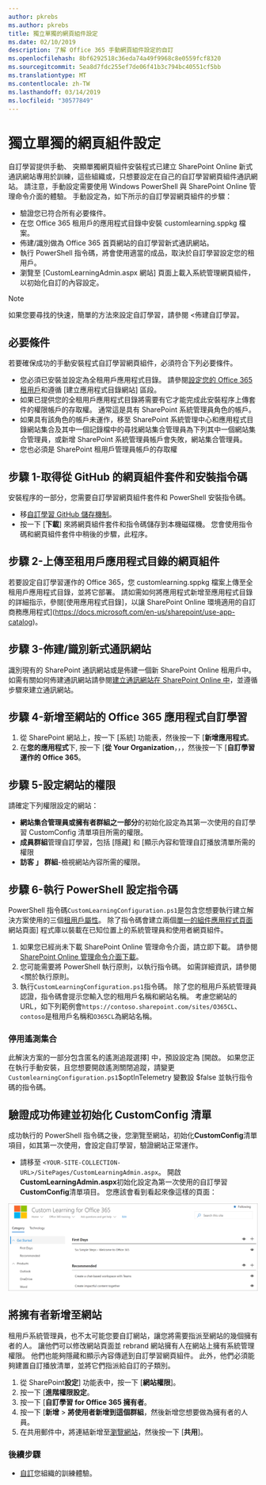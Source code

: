 ```yaml
---
author: pkrebs
ms.author: pkrebs
title: 獨立單獨的網頁組件設定
ms.date: 02/10/2019
description: 了解 Office 365 手動網頁組件設定的自訂
ms.openlocfilehash: 8bf6292518c36eda74a49f9968c8e0559fcf8320
ms.sourcegitcommit: 5ea8d7fdc255ef7de06f41b3c794bc40551cf5bb
ms.translationtype: MT
ms.contentlocale: zh-TW
ms.lasthandoff: 03/14/2019
ms.locfileid: "30577849"
---
```

# <a name="stand-alone-web-part-setup"></a>獨立單獨的網頁組件設定

自訂學習提供手動、 突顯單獨網頁組件安裝程式已建立 SharePoint Online 新式通訊網站專用於訓練，這些組織或，只想要設定在自己的自訂學習網頁組件通訊網站。 請注意，手動設定需要使用 Windows PowerShell 與 SharePoint Online 管理命令介面的體驗。 手動設定為，如下所示的自訂學習網頁組件的步驟：

- 驗證您已符合所有必要條件。
- 在您 Office 365 租用戶的應用程式目錄中安裝 customlearning.sppkg 檔案。
- 佈建/識別做為 Office 365 首頁網站的自訂學習新式通訊網站。
- 執行 PowerShell 指令碼，將會使用適當的成品，取決於自訂學習設定您的租用戶。
- 瀏覽至 [CustomLearningAdmin.aspx 網站] 頁面上載入系統管理網頁組件，以初始化自訂的內容設定。

> [!NOTE]
> 如果您要尋找的快速，簡單的方法來設定自訂學習，請參閱 <<c0>佈建自訂學習。

## <a name="prerequisites"></a>必要條件
若要確保成功的手動安裝程式自訂學習網頁組件，必須符合下列必要條件。 

- 您必須已安裝並設定為全租用戶應用程式目錄。 請參閱[設定您的 Office 365 租用戶](https://docs.microsoft.com/en-us/sharepoint/dev/spfx/set-up-your-developer-tenant#create-app-catalog-site)和遵循 [建立應用程式目錄網站] 區段。 
- 如果已提供您的全租用戶應用程式目錄將需要有它才能完成此安裝程序上傳套件的權限帳戶的存取權。 通常這是具有 SharePoint 系統管理員角色的帳戶。 
- 如果具有該角色的帳戶未運作，移至 SharePoint 系統管理中心和應用程式目錄網站集合及其中一個記錄檔中的尋找網站集合管理員為下列其中一個網站集合管理員，或新增 SharePoint 系統管理員帳戶會失敗，網站集合管理員。 
- 您也必須是 SharePoint 租用戶管理員帳戶的存取權

## <a name="step-1---get-the-web-part-package-and-setup-script-from-github"></a>步驟 1-取得從 GitHub 的網頁組件套件和安裝指令碼
安裝程序的一部分，您需要自訂學習網頁組件套件和 PowerShell 安裝指令碼。

- 移[自訂學習 GitHub 儲存機制](https://github.com/pnp/custom-learning-office-365)。
- 按一下 [**下載**] 來將網頁組件套件和指令碼儲存到本機磁碟機。 您會使用指令碼和網頁組件套件中稍後的步驟，此程序。

## <a name="step-2---upload-the-web-part-to-the-tenant-app-catalog"></a>步驟 2-上傳至租用戶應用程式目錄的網頁組件
若要設定自訂學習運作的 Office 365，您 customlearning.sppkg 檔案上傳至全租用戶應用程式目錄，並將它部署。 請如需如何將應用程式新增至應用程式目錄的詳細指示，參閱[使用應用程式目錄]，以讓 SharePoint Online 環境適用的自訂商務應用程式](https://docs.microsoft.com/en-us/sharepoint/use-app-catalog)。

## <a name="step-3---provisionidentify-a-modern-communication-site"></a>步驟 3-佈建/識別新式通訊網站
識別現有的 SharePoint 通訊網站或是佈建一個新 SharePoint Online 租用戶中。 如需有關如何佈建通訊網站請參閱[建立通訊網站在 SharePoint Online 中](https://support.office.com/en-us/article/create-a-communication-site-in-sharepoint-online-7fb44b20-a72f-4d2c-9173-fc8f59ba50eb)，並遵循步驟來建立通訊網站。

## <a name="step-4---add-the-custom-learning-for-office-365-app-to-the-site"></a>步驟 4-新增至網站的 Office 365 應用程式自訂學習

1. 從 SharePoint 網站上，按一下 [系統] 功能表，然後按一下 [**新增應用程式**。 
2. 在**您的應用程式**下, 按一下 [**從 Your Organization**，，，然後按一下 [**自訂學習運作的 Office 365**。 

## <a name="step-5---set-permissions-for-the-site"></a>步驟 5-設定網站的權限
請確定下列權限設定的網站：
- **網站集合管理員或擁有者群組之一部分**的初始化設定為其第一次使用的自訂學習 CustomConfig 清單項目所需的權限。 
- **成員群組**管理自訂學習，包括 [隱藏] 和 [顯示內容和管理自訂播放清單所需的權限
- **訪客 」 群組**-檢視網站內容所需的權限。 

## <a name="step-6--execute-powershell-configuration-script"></a>步驟 6-執行 PowerShell 設定指令碼
PowerShell 指令碼`CustomLearningConfiguration.ps1`是包含您想要執行建立解決方案使用的三個[租用戶屬性](https://docs.microsoft.com/en-us/sharepoint/dev/spfx/tenant-properties)。 除了指令碼會建立兩個[單一的組件應用程式頁面](https://docs.microsoft.com/en-us/sharepoint/dev/spfx/web-parts/single-part-app-pages)網站頁面] 程式庫以裝載在已知位置上的系統管理員和使用者網頁組件。

1. 如果您已經尚未下載 SharePoint Online 管理命令介面，請立即下載。 請參閱[SharePoint Online 管理命令介面下載](https://go.microsoft.com/fwlink/p/?LinkId=255251)。
2. 您可能需要將 PowerShell 執行原則，以執行指令碼。 如需詳細資訊，請參閱 <<c0>關於執行原則。
3. 執行`CustomLearningConfiguration.ps1`指令碼。 除了您的租用戶系統管理員認證，指令碼會提示您輸入您的租用戶名稱和網站名稱。 考慮您網站的 URL，如下列範例會`https://contoso.sharepoint.com/sites/O365CL`、`contoso`是租用戶名稱和`O365CL`為網站名稱。 

### <a name="disabling-telemetry-collection"></a>停用遙測集合
此解決方案的一部分包含匿名的遙測追蹤選擇] 中，預設設定為 [開啟。 如果您正在執行手動安裝，且您想要開啟遙測關閉追蹤，請變更`CustomlearningConfiguration.ps1`$optInTelemetry 變數設 $false 並執行指令碼的指令碼。

## <a name="validate-provisioning-success-and-initialize-the-customconfig-list"></a>驗證成功佈建並初始化 CustomConfig 清單

成功執行的 PowerShell 指令碼之後，您瀏覽至網站，初始化**CustomConfig**清單項目，如其第一次使用，會設定自訂學習，驗證網站正常運作。

- 請移至 `<YOUR-SITE-COLLECTION-URL>/SitePages/CustomLearningAdmin.aspx`。 開啟**CustomLearningAdmin.aspx**初始化設定為第一次使用的自訂學習**CustomConfig**清單項目。 您應該會看到看起來像這樣的頁面：

![cg adminapppage.png](media/cg-adminapppage.png)

## <a name="add-owners-to-site"></a>將擁有者新增至網站
租用戶系統管理員，也不太可能您要自訂網站，讓您將需要指派至網站的幾個擁有者的人。 讓他們可以修改網站頁面並 rebrand 網站擁有人在網站上擁有系統管理權限。 他們也能夠隱藏和顯示內容傳遞到自訂學習網頁組件。 此外，他們必須能夠建置自訂播放清單，並將它們指派給自訂的子類別。  

1. 從 SharePoint**設定**] 功能表中，按一下 [**網站權限**]。
2. 按一下 [**進階權限設定**。
3. 按一下 [**自訂學習 for Office 365 擁有者**。
4. 按一下 [**新增** > **將使用者新增到這個群組**，然後新增您想要做為擁有者的人員。 
5. 在共用郵件中，將連結新增至[瀏覽網站](https://docs.microsoft.com/en-us/Office365/CustomLearning/custom_explore)，然後按一下 [**共用**]。

### <a name="next-steps"></a>後續步驟
- [自訂](custom_overview.md)您組織的訓練體驗。

